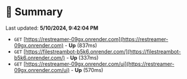 # 📖 Summary
Last updated: **5/10/2024, 9:42:04 PM**

- `GET` [https://restreamer-09gx.onrender.com](https://restreamer-09gx.onrender.com) - **Up** (837ms)
- `GET` [https://filestreambot-b5k6.onrender.com/](https://filestreambot-b5k6.onrender.com/) - **Up** (337ms)
- `GET` [https://restreamer-09gx.onrender.com/ui](https://restreamer-09gx.onrender.com/ui) - **Up** (570ms)
